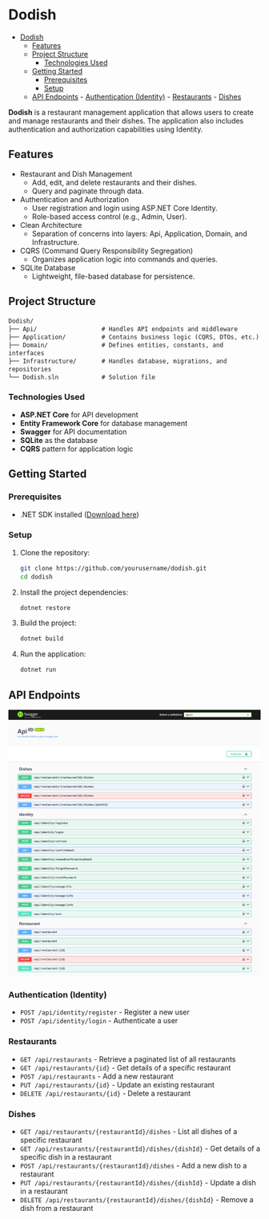 # Dodish

<!--toc:start-->

- [Dodish](#dodish)
  - [Features](#features)
  - [Project Structure](#project-structure)
    - [Technologies Used](#technologies-used)
  - [Getting Started](#getting-started)
    - [Prerequisites](#prerequisites)
    - [Setup](#setup)
  - [API Endpoints](#api-endpoints) - [Authentication (Identity)](#authentication-identity) - [Restaurants](#restaurants) - [Dishes](#dishes)
  <!--toc:end-->

**Dodish** is a restaurant management application that allows users to create and manage restaurants and their dishes. The application also includes authentication and authorization capabilities using Identity.

## Features

- Restaurant and Dish Management
  - Add, edit, and delete restaurants and their dishes.
  - Query and paginate through data.
- Authentication and Authorization
  - User registration and login using ASP.NET Core Identity.
  - Role-based access control (e.g., Admin, User).
- Clean Architecture
  - Separation of concerns into layers: Api, Application, Domain, and Infrastructure.
- CQRS (Command Query Responsibility Segregation)
  - Organizes application logic into commands and queries.
- SQLite Database
  - Lightweight, file-based database for persistence.

## Project Structure

```plaintext
Dodish/
├── Api/                  # Handles API endpoints and middleware
├── Application/          # Contains business logic (CQRS, DTOs, etc.)
├── Domain/               # Defines entities, constants, and interfaces
├── Infrastructure/       # Handles database, migrations, and repositories
└── Dodish.sln            # Solution file
```

### Technologies Used

- **ASP.NET Core** for API development
- **Entity Framework Core** for database management
- **Swagger** for API documentation
- **SQLite** as the database
- **CQRS** pattern for application logic

## Getting Started

### Prerequisites

- .NET SDK installed ([Download here](https://dotnet.microsoft.com/download))

### Setup

1. Clone the repository:

   ```bash
   git clone https://github.com/yourusername/dodish.git
   cd dodish
   ```

2. Install the project dependencies:

   ```bash
   dotnet restore
   ```

3. Build the project:

   ```bash
   dotnet build
   ```

4. Run the application:

   ```bash
   dotnet run
   ```

## API Endpoints

![Dodish APIs](dodish-apis.png)

### Authentication (Identity)

- `POST /api/identity/register` - Register a new user
- `POST /api/identity/login` - Authenticate a user

### Restaurants

- `GET /api/restaurants` - Retrieve a paginated list of all restaurants
- `GET /api/restaurants/{id}` - Get details of a specific restaurant
- `POST /api/restaurants` - Add a new restaurant
- `PUT /api/restaurants/{id}` - Update an existing restaurant
- `DELETE /api/restaurants/{id}` - Delete a restaurant

### Dishes

- `GET /api/restaurants/{restaurantId}/dishes` - List all dishes of a specific restaurant
- `GET /api/restaurants/{restaurantId}/dishes/{dishId}` - Get details of a specific dish in a restaurant
- `POST /api/restaurants/{restaurantId}/dishes` - Add a new dish to a restaurant
- `PUT /api/restaurants/{restaurantId}/dishes/{dishId}` - Update a dish in a restaurant
- `DELETE /api/restaurants/{restaurantId}/dishes/{dishId}` - Remove a dish from a restaurant
